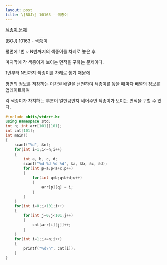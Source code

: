 ```yaml
---
layout: post
title: \[BOJ\] 10163 - 색종이
---
```



[색종이 문제](https://www.acmicpc.net/problem/10163)  

  

\[BOJ\] 10163 - 색종이


평면에 1번 ~ N번까지의 색종이를 차례로 놓은 후 

  

마지막에 각 색종이가 보이는 면적을 구하는 문제이다.

  

1번부터 N번까지 색종이를 차례로 놓기 때문에

  

평면의 정보를 저장하는 이차원 배열을 선언하여 색종이를 놓을 때마다 배열의 정보를 업데이트하여


각 색종이가 차치하는 부분이 얼만큼인지 세어주면 색종이가 보이는 면적을 구할 수 있다.

``` cpp
#include <bits/stdc++.h>
using namespace std; 
int n; int arr[101][101]; 
int cnt[101]; 
int main() 
{
    scanf("%d", &n); 
    for(int i=1;i<=n;i++) 
    { 
        int a, b, c, d; 
        scanf("%d %d %d %d", &a, &b, &c, &d); 
        for(int p=a;p<a+c;p++) 
        {
            for(int q=b;q<b+d;q++) 
            {
                arr[p][q] = i; 
            }
        }
    } 
    for(int i=0;i<101;i++) 
    { 
        for(int j=0;j<101;j++) 
        {
            cnt[arr[i][j]]++; 
        } 
    } 
    for(int i=1;i<=n;i++) 
    { 
        printf("%d\n", cnt[i]); 
    } 
}
```

